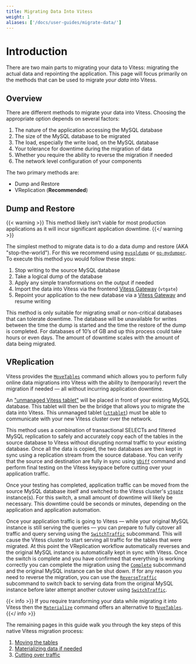 ```yaml
---
title: Migrating Data Into Vitess
weight: 1
aliases: ['/docs/user-guides/migrate-data/'] 
---
```


# Introduction 

There are two main parts to migrating your data to Vitess: migrating the actual data and repointing the application. This page will focus primarily on the methods that can be used to migrate *your data* into Vitess.

## Overview

There are different methods to migrate your data into Vitess. Choosing the appropriate option depends on several factors:
1. The nature of the application accessing the MySQL database
1. The size of the MySQL database to be migrated
1. The load, especially the write load, on the MySQL database
1. Your tolerance for downtime during the migration of data
1. Whether you require the ability to reverse the migration if needed
1. The network level configuration of your components

The two primary methods are:

* Dump and Restore
* VReplication (**Recommended**)

## Dump and Restore

{{< warning >}}
This method likely isn’t viable for most production applications as it will incur significant application downtime.
{{</ warning >}}

The simplest method to migrate data is to do a data dump and restore (AKA "stop-the-world"). For this we recommend using [`mysqldump`](https://dev.mysql.com/doc/refman/en/mysqldump.html) or
[`go-mydumper`](https://github.com/aquarapid/go-mydumper). To execute this method you would follow these steps:
1. Stop writing to the source MySQL database
1. Take a logical dump of the database
1. Apply any simple transformations on the output if needed
1. Import the data into Vitess via the frontend [Vitess Gateway](../../../concepts/vtgate/) (`vtgate`)
1. Repoint your application to the new database via a [Vitess Gateway](../../../concepts/vtgate/) and resume writing

This method is only suitable for migrating small or non-critical databases that can tolerate downtime. The database will be unavailable for writes between the time the dump is started and the time the restore of the dump is completed. For databases of 10’s of GB and up this process could take hours or even days. The amount of downtime scales with the amount of data being migrated.

## VReplication

Vitess provides the [`MoveTables`](../../../reference/vreplication/movetables/) command which allows you to perform
fully online data migrations into Vitess with the ability to (temporarily) revert the migration if needed — all
without incurring application downtime.

An ["unmanaged Vitess tablet"](../../configuration-advanced/unmanaged-tablet/) will be placed in front of your existing MySQL database. This tablet will then be the bridge that allows you to migrate the data into Vitess. This unmanaged tablet ([`vttablet`](../../../reference/programs/vttablet/)) must be able to communicate with your new Vitess cluster over the network.

This method uses a combination of transactional SELECTs and filtered MySQL replication to safely and accurately copy each
of the tables in the source database to Vitess without disrupting normal traffic to your existing database. Once all the
data is copied, the two databases are then kept in sync using a replication stream from the source database. You can
verify that the source and destination are fully in sync using [`VDiff`](../../../reference/vreplication/vdiff/) command
and perform final testing on the Vitess keyspace before cutting over your application traffic.

Once your testing has completed, application traffic can be moved from the source MySQL database itself and switched to the Vitess cluster's [`vtgate`](../../../reference/programs/vtgate/) instance(s). For this switch, a small amount of downtime will likely be necessary. This downtime could be seconds or minutes, depending on the application and application automation.

Once your application traffic is going to Vitess — while your original MySQL instance is still serving the queries — you can prepare to fully cutover all traffic and query serving using the [`SwitchTraffic`](../../../reference/vreplication/movetables/#switchtraffic) subcommand. This will cause the Vitess cluster to start serving all traffic for the tables that were migrated. At this point the VReplication workflow automatically reverses and the original MySQL instance is automatically kept in sync with Vitess. Once the switch is complete and you have confirmed that everything is working
correctly you can complete the migration using the [`Complete`](../../../reference/vreplication/movetables/#complete)
subcommand and the original MySQL instance can be shut down. If for any reason you need to reverse the migration, you
can use the [`ReverseTraffic`](../../../reference/vreplication/movetables/#reversetraffic) subcommand to switch back to
serving data from the original MySQL instance before later attempt another cutover using [`SwitchTraffic`](../../../reference/vreplication/movetables/#switchtraffic).

{{< info >}}
If you require transforming your data while migrating it into Vitess then the [`Materialize`](../../../reference/vreplication/materialize/) command offers an alternative to [`MoveTables`](../../../reference/vreplication/movetables/).
{{</ info >}}

The remaining pages in this guide walk you through the key steps of this native Vitess migration process:
1. [Moving the tables](../move-tables/)
2. [Materializing data if needed](../materialize/)
3. [Cutting over traffic](../cutover)
